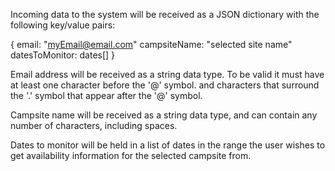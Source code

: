 
Incoming data to the system will be received as a JSON dictionary with the following key/value pairs:

{
    email: "myEmail@email.com"
    campsiteName: "selected site name"
    datesToMonitor: dates[]
}

Email address will be received as a string data type. To be valid it must have at least one character before the '@' symbol. and characters that surround the '.' symbol that appear after the '@' symbol. 

Campsite name will be received as a string data type, and can contain any number of characters, including spaces.

Dates to monitor will be held in a list of dates in the range the user wishes to get availability information for the selected campsite from.